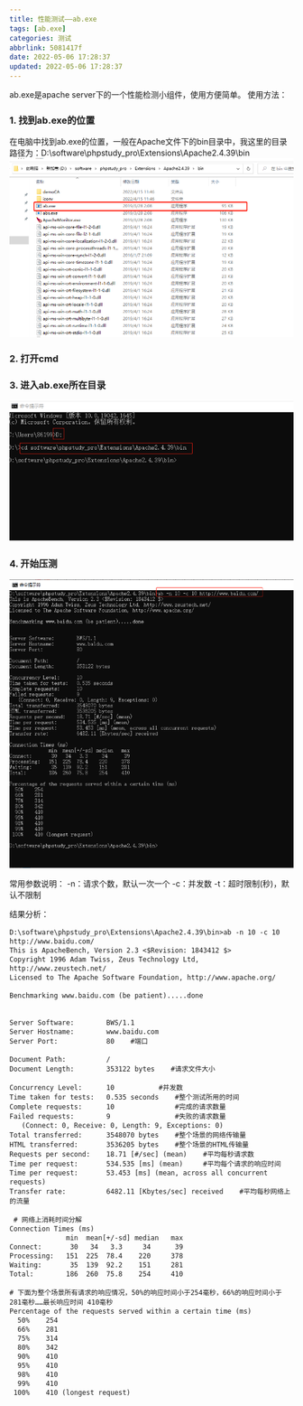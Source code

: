 ```yaml
---
title: 性能测试——ab.exe
tags: [ab.exe]
categories: 测试
abbrlink: 5081417f
date: 2022-05-06 17:28:37
updated: 2022-05-06 17:28:37
---
```

ab.exe是apache server下的一个性能检测小组件，使用方便简单。
使用方法：
### 1. 找到ab.exe的位置
在电脑中找到ab.exe的位置，一般在Apache文件下的bin目录中，我这里的目录路径为：D:\software\phpstudy_pro\Extensions\Apache2.4.39\bin
![](/images/test_ab_1.png)
### 2. 打开cmd
### 3. 进入ab.exe所在目录
![](/images/test_ab_2.png)
### 4. 开始压测
![](/images/test_ab_3.png)

常用参数说明：
-n：请求个数，默认一次一个
-c：并发数
-t：超时限制(秒)，默认不限制

结果分析：
```shell
D:\software\phpstudy_pro\Extensions\Apache2.4.39\bin>ab -n 10 -c 10 http://www.baidu.com/
This is ApacheBench, Version 2.3 <$Revision: 1843412 $>
Copyright 1996 Adam Twiss, Zeus Technology Ltd, http://www.zeustech.net/
Licensed to The Apache Software Foundation, http://www.apache.org/

Benchmarking www.baidu.com (be patient).....done


Server Software:        BWS/1.1
Server Hostname:        www.baidu.com
Server Port:            80    #端口

Document Path:          /
Document Length:        353122 bytes    #请求文件大小

Concurrency Level:      10           #并发数
Time taken for tests:   0.535 seconds    #整个测试所用的时间
Complete requests:      10               #完成的请求数量
Failed requests:        9                #失败的请求数量
   (Connect: 0, Receive: 0, Length: 9, Exceptions: 0)
Total transferred:      3548070 bytes    #整个场景的网络传输量
HTML transferred:       3536205 bytes    #整个场景的HTML传输量
Requests per second:    18.71 [#/sec] (mean)    #平均每秒请求数
Time per request:       534.535 [ms] (mean)     #平均每个请求的响应时间
Time per request:       53.453 [ms] (mean, across all concurrent requests)
Transfer rate:          6482.11 [Kbytes/sec] received    #平均每秒网络上的流量

 # 网络上消耗时间分解
Connection Times (ms)
              min  mean[+/-sd] median   max
Connect:       30   34   3.3     34      39
Processing:   151  225  78.4    220     378
Waiting:       35  139  92.2    151     281
Total:        186  260  75.8    254     410

# 下面为整个场景所有请求的响应情况，50%的响应时间小于254毫秒，66%的响应时间小于281毫秒……最长响应时间 410毫秒
Percentage of the requests served within a certain time (ms)
  50%    254
  66%    281
  75%    314
  80%    342
  90%    410
  95%    410
  98%    410
  99%    410
 100%    410 (longest request)

```